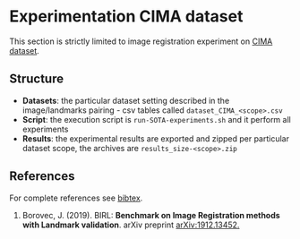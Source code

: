 # Experimentation CIMA dataset

This section is strictly limited to image registration experiment on [CIMA dataset](http://cmp.felk.cvut.cz/~borovji3/?page=dataset).

## Structure

- **Datasets**: the particular dataset setting described in the image/landmarks pairing - csv tables called `dataset_CIMA_<scope>.csv`
- **Script**: the execution script is `run-SOTA-experiments.sh` and it perform all experiments
- **Results**: the experimental results are exported and zipped per particular dataset scope, the archives are `results_size-<scope>.zip`


## References

For complete references see [bibtex](../docs/references.bib).
1. Borovec, J. (2019). BIRL: **Benchmark on Image Registration methods with Landmark validation**. arXiv preprint [arXiv:1912.13452.](https://arxiv.org/abs/1912.13452)